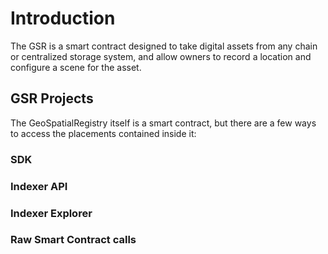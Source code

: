 # Introduction

The GSR is a smart contract designed to take digital assets from any chain or
centralized storage system, and allow owners to record a location and configure
a scene for the asset.

## GSR Projects

The GeoSpatialRegistry itself is a smart contract, but there are a few ways to
access the placements contained inside it:

### SDK

### Indexer API

### Indexer Explorer

### Raw Smart Contract calls

